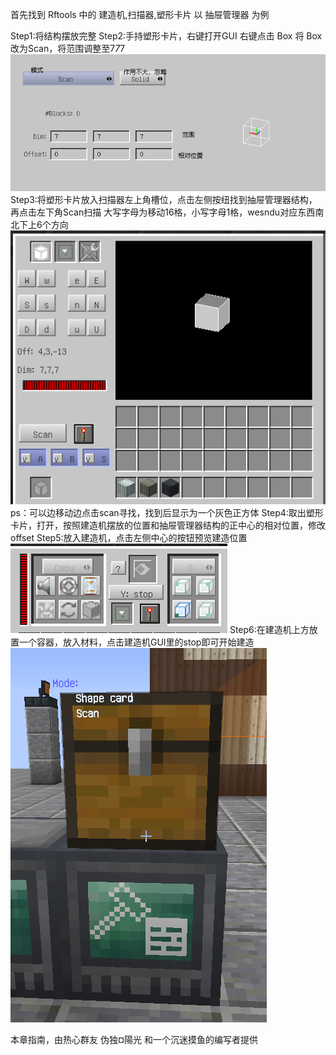 首先找到 Rftools 中的 建造机,扫描器,塑形卡片
以 抽屉管理器 为例

Step1:将结构摆放完整
Step2:手持塑形卡片，右键打开GUI
         右键点击 Box 将 Box 改为Scan，将范围调整至7*7*7
![Example](Step2.png)
Step3:将塑形卡片放入扫描器左上角槽位，点击左侧按纽找到抽屉管理器结构，再点击左下角Scan扫描
         大写字母为移动16格，小写字母1格，wesndu对应东西南北下上6个方向
![Example](Step3.png)
ps：可以边移动边点击scan寻找，找到后显示为一个灰色正方体
Step4:取出塑形卡片，打开，按照建造机摆放的位置和抽屉管理器结构的正中心的相对位置，修改offset
Step5:放入建造机，点击左侧中心的按钮预览建造位置
![Example](Step5.png)
Step6:在建造机上方放置一个容器，放入材料，点击建造机GUI里的stop即可开始建造
![Example](Step6.png)

本章指南，由热心群友 伪独¤陽光 和一个沉迷摸鱼的编写者提供